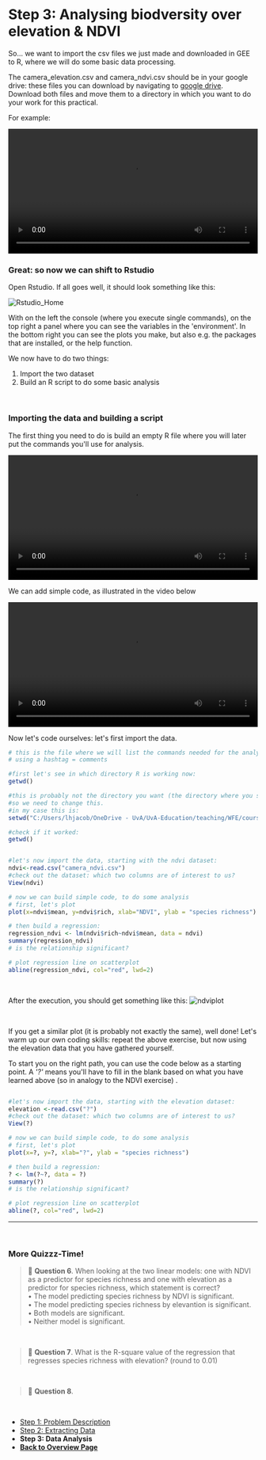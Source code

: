 # Step 3: Analysing biodversity over elevation & NDVI

So... we want to import the csv files we just made and downloaded in GEE to R, where we will do some basic data processing. 

The camera_elevation.csv and camera_ndvi.csv should be in your google drive: these files you can download by navigating to [google drive](https://www.google.com/drive/). Download both files and move them to a directory in which you want to do your work for this practical. 

For example: 

<video style="width:100%" controls>
  <source src="https://user-images.githubusercontent.com/89069805/183601893-9722fa4c-c801-41c9-932b-008a2568924e.mp4" type="video/mp4">
Your browser does not support the video tag.
</video>

<br />


### Great: so now we can shift to Rstudio

Open Rstudio. If all goes well, it should look something like this: 

![Rstudio_Home](https://user-images.githubusercontent.com/89069805/131488428-fe3591d5-2cd0-4107-8dd1-84b4aafe883b.png)

With on the left the console (where you execute single commands), on the top right a panel where you can see the variables in the 'environment'. In the bottom right you can see the plots you make, but also e.g. the packages that are installed, or the help function. 

We now have to do two things: 

1. Import the two dataset
2. Build an R script to do some basic analysis 

<br />

### Importing the data and building a script

The first thing you need to do is build an empty R file where you will later put the commands you'll use for analysis. 

<video style="width:100%" controls>
  <source src="https://user-images.githubusercontent.com/89069805/131489386-bf1b4aee-c1bc-42d3-a1fa-afc8397c0b7e.mp4" type="video/mp4">
Your browser does not support the video tag.
</video>

<br />

We can add simple code, as illustrated in the video below 

<video style="width:100%" controls>
  <source src="https://user-images.githubusercontent.com/89069805/131489891-e0210044-50ad-4361-9fea-1b8e095dbbc7.mp4" type="video/mp4">
Your browser does not support the video tag.
</video>

<br />

Now let's code ourselves: let's first import the data. 

```r
# this is the file where we will list the commands needed for the analysis
# using a hashtag = comments 

#first let's see in which directory R is working now: 
getwd()

#this is probably not the directory you want (the directory where you stored your csv files). 
#so we need to change this. 
#in my case this is: 
setwd("C:/Users/lhjacob/OneDrive - UvA/UvA-Education/teaching/WFE/coursedocs2022/PRACT2") #note that R requires forward slashes in your path name

#check if it worked: 
getwd()


#let's now import the data, starting with the ndvi dataset: 
ndvi<-read.csv("camera_ndvi.csv")
#check out the dataset: which two columns are of interest to us? 
View(ndvi)

# now we can build simple code, to do some analysis
# first, let's plot
plot(x=ndvi$mean, y=ndvi$rich, xlab="NDVI", ylab = "species richness")

# then build a regression: 
regression_ndvi <- lm(ndvi$rich~ndvi$mean, data = ndvi)
summary(regression_ndvi)
# is the relationship significant? 

# plot regression line on scatterplot
abline(regression_ndvi, col="red", lwd=2)

```

<br />

After the execution, you should get something like this: 
![ndviplot](https://user-images.githubusercontent.com/89069805/183605802-32e69e96-8cb2-4453-8422-e46762f9ce77.png)

<br />

If you get a similar plot (it is probably not exactly the same), well done!
Let's warm up our own coding skills: repeat the above exercise, but now using the elevation data that you have gathered yourself. 

To start you on the right path, you can use the code below as a starting point. 
A *'?'* means you'll have to fill in the blank based on what you have learned above (so in analogy to the NDVI exercise) . 

```r

#let's now import the data, starting with the elevation dataset: 
elevation <-read.csv("?")
#check out the dataset: which two columns are of interest to us? 
View(?)

# now we can build simple code, to do some analysis
# first, let's plot
plot(x=?, y=?, xlab="?", ylab = "species richness")

# then build a regression: 
? <- lm(?~?, data = ?)
summary(?)
# is the relationship significant? 

# plot regression line on scatterplot
abline(?, col="red", lwd=2)

```

***

<br />

### More Quizzz-Time!

> 📝 **Question 6**. When looking at the two linear models: one with NDVI as a predictor for species richness and one with elevation as a predictor for species richness, which statement is correct?
> <br />
> • The model predicting species richness by NDVI is significant. <br />
> • The model predicting species richness by elevantion is significant. <br />
> • Both models are significant. <br />
> • Neither model is significant. <br />

<br />

> 📝 **Question 7**. What is the R-square value of the regression that regresses species richness with elevation? (round to 0.01)

<br />

> 📝 **Question 8**. 

<br />


<nav>
  <ul>
    <li><a href="intro.html">Step 1: Problem Description</a></li>
    <li><a href="QGIS.html">Step 2: Extracting Data</a></li>
    <li><strong>Step 3: Data Analysis</strong></li>
    <li><a href="../"><b>Back to Overview Page</b></a></li>
  </ul>
</nav>

